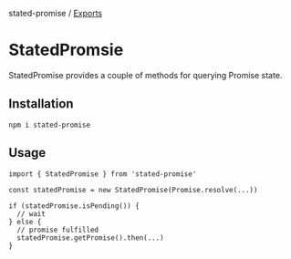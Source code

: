 stated-promise / [Exports](modules.md)

# StatedPromsie

StatedPromise provides a couple of methods for querying Promise state.

## Installation

```shell
npm i stated-promise
```

## Usage

```typesript
import { StatedPromise } from 'stated-promise'

const statedPromise = new StatedPromise(Promise.resolve(...))

if (statedPromise.isPending()) {
  // wait
} else {
  // promise fulfilled
  statedPromise.getPromise().then(...)
}
```
